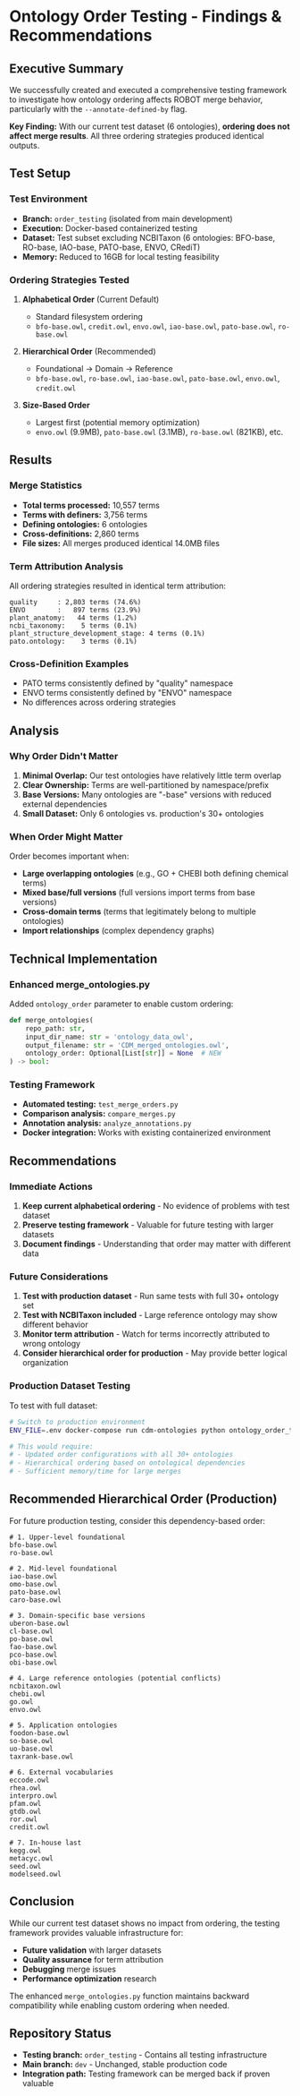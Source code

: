 # Ontology Order Testing - Findings & Recommendations

## Executive Summary

We successfully created and executed a comprehensive testing framework to investigate how ontology ordering affects ROBOT merge behavior, particularly with the `--annotate-defined-by` flag. 

**Key Finding:** With our current test dataset (6 ontologies), **ordering does not affect merge results**. All three ordering strategies produced identical outputs.

## Test Setup

### Test Environment
- **Branch:** `order_testing` (isolated from main development)
- **Execution:** Docker-based containerized testing
- **Dataset:** Test subset excluding NCBITaxon (6 ontologies: BFO-base, RO-base, IAO-base, PATO-base, ENVO, CRediT)
- **Memory:** Reduced to 16GB for local testing feasibility

### Ordering Strategies Tested

1. **Alphabetical Order** (Current Default)
   - Standard filesystem ordering
   - `bfo-base.owl`, `credit.owl`, `envo.owl`, `iao-base.owl`, `pato-base.owl`, `ro-base.owl`

2. **Hierarchical Order** (Recommended)
   - Foundational → Domain → Reference
   - `bfo-base.owl`, `ro-base.owl`, `iao-base.owl`, `pato-base.owl`, `envo.owl`, `credit.owl`

3. **Size-Based Order** 
   - Largest first (potential memory optimization)
   - `envo.owl` (9.9MB), `pato-base.owl` (3.1MB), `ro-base.owl` (821KB), etc.

## Results

### Merge Statistics
- **Total terms processed:** 10,557 terms
- **Terms with definers:** 3,756 terms
- **Defining ontologies:** 6 ontologies
- **Cross-definitions:** 2,860 terms
- **File sizes:** All merges produced identical 14.0MB files

### Term Attribution Analysis
All ordering strategies resulted in identical term attribution:
```
quality     : 2,803 terms (74.6%)
ENVO        :   897 terms (23.9%)
plant_anatomy:   44 terms (1.2%)
ncbi_taxonomy:    5 terms (0.1%)
plant_structure_development_stage: 4 terms (0.1%)
pato.ontology:    3 terms (0.1%)
```

### Cross-Definition Examples
- PATO terms consistently defined by "quality" namespace
- ENVO terms consistently defined by "ENVO" namespace
- No differences across ordering strategies

## Analysis

### Why Order Didn't Matter

1. **Minimal Overlap:** Our test ontologies have relatively little term overlap
2. **Clear Ownership:** Terms are well-partitioned by namespace/prefix
3. **Base Versions:** Many ontologies are "-base" versions with reduced external dependencies
4. **Small Dataset:** Only 6 ontologies vs. production's 30+ ontologies

### When Order Might Matter

Order becomes important when:
- **Large overlapping ontologies** (e.g., GO + CHEBI both defining chemical terms)
- **Mixed base/full versions** (full versions import terms from base versions)
- **Cross-domain terms** (terms that legitimately belong to multiple ontologies)
- **Import relationships** (complex dependency graphs)

## Technical Implementation

### Enhanced merge_ontologies.py
Added `ontology_order` parameter to enable custom ordering:
```python
def merge_ontologies(
    repo_path: str,
    input_dir_name: str = 'ontology_data_owl',
    output_filename: str = 'CDM_merged_ontologies.owl',
    ontology_order: Optional[List[str]] = None  # NEW
) -> bool:
```

### Testing Framework
- **Automated testing:** `test_merge_orders.py`
- **Comparison analysis:** `compare_merges.py` 
- **Annotation analysis:** `analyze_annotations.py`
- **Docker integration:** Works with existing containerized environment

## Recommendations

### Immediate Actions
1. **Keep current alphabetical ordering** - No evidence of problems with test dataset
2. **Preserve testing framework** - Valuable for future testing with larger datasets
3. **Document findings** - Understanding that order may matter with different data

### Future Considerations
1. **Test with production dataset** - Run same tests with full 30+ ontology set
2. **Test with NCBITaxon included** - Large reference ontology may show different behavior
3. **Monitor term attribution** - Watch for terms incorrectly attributed to wrong ontology
4. **Consider hierarchical order for production** - May provide better logical organization

### Production Dataset Testing
To test with full dataset:
```bash
# Switch to production environment
ENV_FILE=.env docker-compose run cdm-ontologies python ontology_order_testing/test_merge_orders.py

# This would require:
# - Updated order configurations with all 30+ ontologies
# - Hierarchical ordering based on ontological dependencies
# - Sufficient memory/time for large merges
```

## Recommended Hierarchical Order (Production)

For future production testing, consider this dependency-based order:

```
# 1. Upper-level foundational
bfo-base.owl
ro-base.owl

# 2. Mid-level foundational  
iao-base.owl
omo-base.owl
pato-base.owl
caro-base.owl

# 3. Domain-specific base versions
uberon-base.owl
cl-base.owl
po-base.owl
fao-base.owl
pco-base.owl
obi-base.owl

# 4. Large reference ontologies (potential conflicts)
ncbitaxon.owl
chebi.owl
go.owl
envo.owl

# 5. Application ontologies
foodon-base.owl
so-base.owl
uo-base.owl
taxrank-base.owl

# 6. External vocabularies
eccode.owl
rhea.owl
interpro.owl
pfam.owl
gtdb.owl
ror.owl
credit.owl

# 7. In-house last
kegg.owl
metacyc.owl
seed.owl
modelseed.owl
```

## Conclusion

While our current test dataset shows no impact from ordering, the testing framework provides valuable infrastructure for:
- **Future validation** with larger datasets
- **Quality assurance** for term attribution
- **Debugging** merge issues
- **Performance optimization** research

The enhanced `merge_ontologies.py` function maintains backward compatibility while enabling custom ordering when needed.

## Repository Status

- **Testing branch:** `order_testing` - Contains all testing infrastructure
- **Main branch:** `dev` - Unchanged, stable production code
- **Integration path:** Testing framework can be merged back if proven valuable